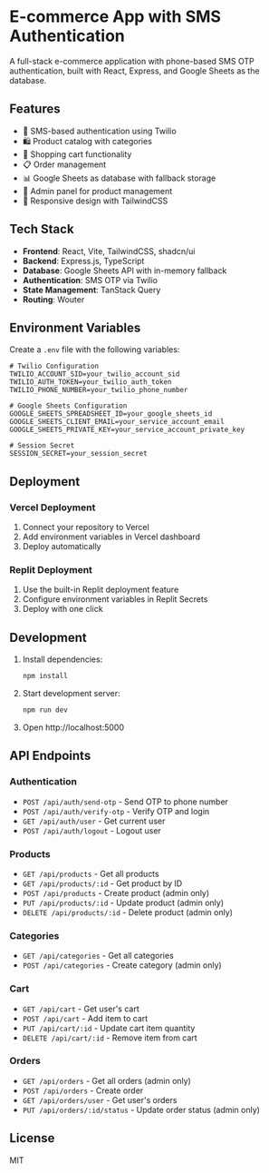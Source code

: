 # E-commerce App with SMS Authentication

A full-stack e-commerce application with phone-based SMS OTP authentication, built with React, Express, and Google Sheets as the database.

## Features

- 📱 SMS-based authentication using Twilio
- 🛍️ Product catalog with categories
- 🛒 Shopping cart functionality
- 📋 Order management
- 📊 Google Sheets as database with fallback storage
- 🔐 Admin panel for product management
- 📱 Responsive design with TailwindCSS

## Tech Stack

- **Frontend**: React, Vite, TailwindCSS, shadcn/ui
- **Backend**: Express.js, TypeScript
- **Database**: Google Sheets API with in-memory fallback
- **Authentication**: SMS OTP via Twilio
- **State Management**: TanStack Query
- **Routing**: Wouter

## Environment Variables

Create a `.env` file with the following variables:

```env
# Twilio Configuration
TWILIO_ACCOUNT_SID=your_twilio_account_sid
TWILIO_AUTH_TOKEN=your_twilio_auth_token
TWILIO_PHONE_NUMBER=your_twilio_phone_number

# Google Sheets Configuration
GOOGLE_SHEETS_SPREADSHEET_ID=your_google_sheets_id
GOOGLE_SHEETS_CLIENT_EMAIL=your_service_account_email
GOOGLE_SHEETS_PRIVATE_KEY=your_service_account_private_key

# Session Secret
SESSION_SECRET=your_session_secret
```

## Deployment

### Vercel Deployment

1. Connect your repository to Vercel
2. Add environment variables in Vercel dashboard
3. Deploy automatically

### Replit Deployment

1. Use the built-in Replit deployment feature
2. Configure environment variables in Replit Secrets
3. Deploy with one click

## Development

1. Install dependencies:
   ```bash
   npm install
   ```

2. Start development server:
   ```bash
   npm run dev
   ```

3. Open http://localhost:5000

## API Endpoints

### Authentication
- `POST /api/auth/send-otp` - Send OTP to phone number
- `POST /api/auth/verify-otp` - Verify OTP and login
- `GET /api/auth/user` - Get current user
- `POST /api/auth/logout` - Logout user

### Products
- `GET /api/products` - Get all products
- `GET /api/products/:id` - Get product by ID
- `POST /api/products` - Create product (admin only)
- `PUT /api/products/:id` - Update product (admin only)
- `DELETE /api/products/:id` - Delete product (admin only)

### Categories
- `GET /api/categories` - Get all categories
- `POST /api/categories` - Create category (admin only)

### Cart
- `GET /api/cart` - Get user's cart
- `POST /api/cart` - Add item to cart
- `PUT /api/cart/:id` - Update cart item quantity
- `DELETE /api/cart/:id` - Remove item from cart

### Orders
- `GET /api/orders` - Get all orders (admin only)
- `POST /api/orders` - Create order
- `GET /api/orders/user` - Get user's orders
- `PUT /api/orders/:id/status` - Update order status (admin only)

## License

MIT